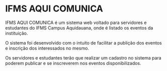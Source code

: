 ﻿# IFMS AQUI COMUNICA

IFMS AQUI COMUNICA é um sistema web voltado para servidores e estudantes do IFMS Campus Aquidauana, onde é listado os eventos da instituição.

O sistema foi desenvolvido com o intuito de facilitar a publição dos eventos e inscrição dos interessados no mesmo.

Os servidores e estudantes terão que realizar um cadastro no sistema para poderem publicar e se inscreverem nos eventos disponibilizados.

